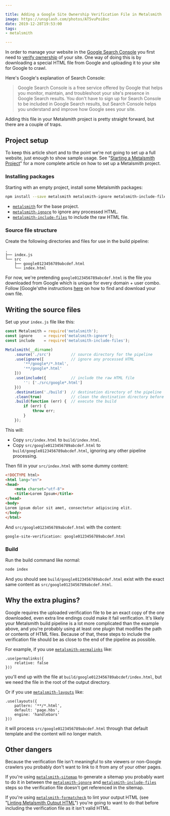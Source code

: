 ```yaml
---

title: Adding a Google Site Ownership Verification File in Metalsmith
image: https://unsplash.com/photos/AT5vuPoi8vc
date: 2019-12-28T19:53:00
tags:
- metalsmith

---
```


In order to manage your website in the [Google Search Console](https://support.google.com/webmasters/answer/9128668) you first need to [verify ownership](https://support.google.com/webmasters/answer/9008080) of your site. One way of doing this is by downloading a special HTML file from Google and uploading it to your site for Google to crawl.

Here's Google's explanation of Search Console:

> Google Search Console is a free service offered by Google that helps you monitor, maintain, and troubleshoot your site's presence in Google Search results. You don't have to sign up for Search Console to be included in Google Search results, but Search Console helps you understand and improve how Google sees your site.

Adding this file in your Metalsmith project is pretty straight forward, but there are a couple of traps.

## Project setup

To keep this article short and to the point we're not going to set up a full website, just enough to show sample usage. See "[Starting a Metalsmith Project](/blog/starting-a-metalsmith-project)" for a more complete article on how to set up a Metalsmith project.

### Installing packages

Starting with an empty project, install some Metalsmith packages:

```bash
npm install --save metalsmith metalsmith-ignore metalsmith-include-files
```

- [`metalsmith`](https://www.npmjs.com/package/metalsmith) for the base project.
- [`metalsmith-ignore`](https://www.npmjs.com/package/metalsmith-ignore) to ignore any processed HTML.
- [`metalsmith-include-files`](https://www.npmjs.com/package/metalsmith-include-files) to include the raw HTML file.

### Source file structure

Create the following directories and files for use in the build pipeline:

```text
.
├── index.js
└── src
    ├── google0123456789abcdef.html
    └── index.html
```

For now, we're pretending `google0123456789abcdef.html` is the file you downloaded from Google which is unique for every domain + user combo. Follow [Google'sthe instructions [here](https://support.google.com/webmasters/answer/9008080) on how to find and download your own file.

## Writing the source files

Set up your `index.js` file like this:

```javascript
const Metalsmith = require('metalsmith');
const ignore     = require('metalsmith-ignore');
const include    = require('metalsmith-include-files');

Metalsmith(__dirname)
    .source('./src')         // source directory for the pipeline
    .use(ignore([            // ignore any processed HTML
        '**/google*/*.html',
        '**/google*.html'
    ]))
    .use(include({           // include the raw HTML file
        '': ['./src/google*.html']
    }))
    .destination('./build')  // destination directory of the pipeline
    .clean(true)             // clean the destination directory before build
    .build(function (err) {  // execute the build
        if (err) {
            throw err;
        }
    });
```

This will:

- Copy `src/index.html` to `build/index.html`.
- Copy `src/google0123456789abcdef.html` to `build/google0123456789abcdef.html`, ignoring any other pipeline processing.

Then fill in your `src/index.html` with some dummy content:

```html
<!DOCTYPE html>
<html lang="en">
<head>
    <meta charset="utf-8">
    <title>Lorem Ipsum</title>
</head>
<body>
Lorem ipsum dolor sit amet, consectetur adipiscing elit.
</body>
</html>
```

And `src/google0123456789abcdef.html` with the content:

```text
google-site-verification: google0123456789abcdef.html
```

### Build

Run the build command like normal:

```bash
node index
```

And you should see `build/google0123456789abcdef.html` exist with the exact same content as `src/google0123456789abcdef.html`.

## Why the extra plugins?

Google requires the uploaded verification file to be an exact copy of the one downloaded, even extra line endings could make it fail verification. It's likely your Metalsmith build pipeline is a lot more complicated than the example above, and you're probably using at least one plugin that modifies the path or contents of HTML files. Because of that, these steps to include the verification file should be as close to the end of the pipeline as possible.

For example, if you use [`metalsmith-permalinks`](https://www.npmjs.com/package/metalsmith-permalinks) like:

```text
.use(permalinks({
    relative: false
}))
```

you'll end up with the file at `build/google0123456789abcdef/index.html`, but we need the file in the root of the output directory.

Or if you use [`metalsmith-layouts`](https://www.npmjs.com/package/metalsmith-layouts) like:

```text
.use(layouts({
    pattern: '**/*.html',
    default: 'page.hbs',
    engine: 'handlebars'
}))
```

it will process `src/google0123456789abcdef.html` through that default template and the content will no longer match.

## Other dangers

Because the verification file isn't meaningful to site viewers or non-Google crawlers you probably don't want to link to it from any of your other pages.

If you're using [`metalsmith-sitemap`](https://www.npmjs.com/package/metalsmith-sitemap) to generate a sitemap you probably want to do it in between the [`metalsmith-ignore`](https://www.npmjs.com/package/metalsmith-ignore) and [`metalsmith-include-files`](https://www.npmjs.com/package/metalsmith-include-files) steps so the verification file doesn't get referenced in the sitemap.

If you're using [`metalsmith-formatcheck`](https://www.npmjs.com/package/metalsmith-formatcheck) to lint your output HTML (see "[Linting Metalsmith Output HTML](/blog/linting-metalsmith-output-html)") you're going to want to do that before including the verification file as it isn't valid HTML.
<!--stackedit_data:
eyJoaXN0b3J5IjpbMTkxNjE5MDQyM119
-->